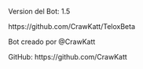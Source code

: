 Version del Bot: 1\.5

https://github\.com/CrawKatt/TeloxBeta

Bot creado por @CrawKatt

GitHub: https://github\.com/CrawKatt